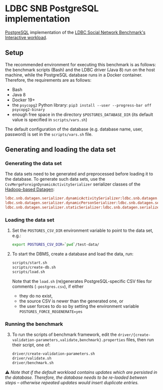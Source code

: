 # LDBC SNB PostgreSQL implementation

[PostgreSQL](https://www.postgresql.org/) implementation of the [LDBC Social Network Benchmark's Interactive workload](https://github.com/ldbc/ldbc_snb_docs).

## Setup

The recommended environment for executing this benchmark is as follows: the benchmark scripts (Bash) and the LDBC driver (Java 8) run on the host machine, while the PostgreSQL database runs in a Docker container. Therefore, the requirements are as follows:

* Bash
* Java 8
* Docker 19+
* the `psycopg2` Python library: `pip3 install --user --progress-bar off psycopg2-binary`
* enough free space in the directory `$POSTGRES_DATABASE_DIR` (its default value is specified in `scripts/vars.sh`)

The default configuration of the database (e.g. database name, user, password) is set in the `scripts/vars.sh` file.

## Generating and loading the data set

### Generating the data set

The data sets need to be generated and preprocessed before loading it to the database. To generate such data sets, use the `CsvMergeForeignDynamicActivitySerializer` serializer classes of the [Hadoop-based Datagen](https://github.com/ldbc/ldbc_snb_datagen_hadoop):

```ini
ldbc.snb.datagen.serializer.dynamicActivitySerializer:ldbc.snb.datagen.serializer.snb.csv.dynamicserializer.activity.CsvMergeForeignDynamicActivitySerializer
ldbc.snb.datagen.serializer.dynamicPersonSerializer:ldbc.snb.datagen.serializer.snb.csv.dynamicserializer.person.CsvMergeForeignDynamicPersonSerializer
ldbc.snb.datagen.serializer.staticSerializer:ldbc.snb.datagen.serializer.snb.csv.staticserializer.CsvMergeForeignStaticSerializer
```

### Loading the data set

1. Set the `POSTGRES_CSV_DIR` environment variable to point to the data set, e.g.:

    ```bash
    export POSTGRES_CSV_DIR=`pwd`/test-data/
    ```

2. To start the DBMS, create a database and load the data, run:

    ```bash
    scripts/start.sh
    scripts/create-db.sh
    scripts/load.sh
    ```

    Note that the `load.sh` (re)generates PostgreSQL-specific CSV files for comments (`-postgres.csv`), if either 
    * they do no exist,
    * the source CSV is newer than the generated one, or
    * the user forces to do so by setting the environment variable `POSTGRES_FORCE_REGENERATE=yes`

### Running the benchmark

3. To run the scripts of benchmark framework, edit the `driver/{create-validation-parameters,validate,benchmark}.properties` files, then run their script, one of:

    ```bash
    driver/create-validation-parameters.sh
    driver/validate.sh
    driver/benchmark.sh
    ```

:warning: *Note that if the default workload contains updates which are persisted in the database. Therefore, the database needs to be re-loaded between steps – otherwise repeated updates would insert duplicate entries.*
